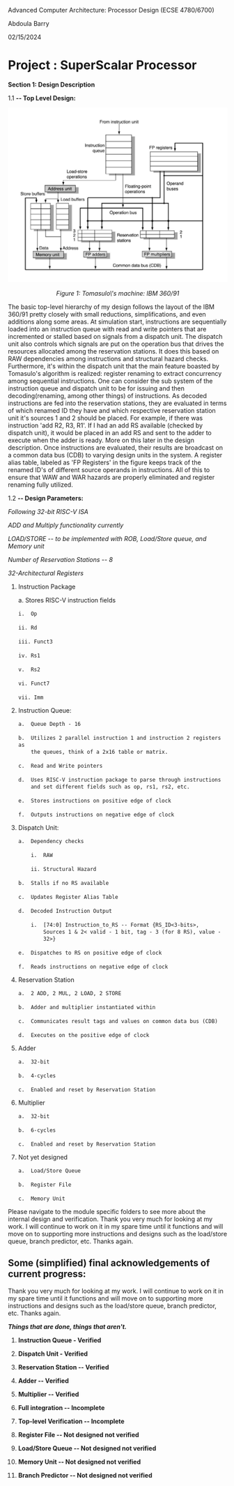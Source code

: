 Advanced Computer Architecture: Processor Design (ECSE 4780/6700)

Abdoula Barry

02/15/2024

# Project : SuperScalar Processor

**Section 1: Design Description**

1.1  **-- Top Level Design:**

<p align="center">
  <img src="./media/ibm360.png" />
</p>
<p align="center"><em>Figure 1: Tomasulo\'s machine: IBM 360/91</em></p>

The basic top-level hierarchy of my design follows the layout of the IBM
360/91 pretty closely with small reductions, simplifications, and even
additions along some areas. At simulation start, instructions are
sequentially loaded into an instruction queue with read and write
pointers that are incremented or stalled based on signals from a
dispatch unit. The dispatch unit also controls which signals are put on
the operation bus that drives the resources allocated among the
reservation stations. It does this based on RAW dependencies among
instructions and structural hazard checks. Furthermore, it's within the
dispatch unit that the main feature boasted by Tomasulo's algorithm is
realized: register renaming to extract concurrency among sequential
instructions. One can consider the sub system of the instruction queue
and dispatch unit to be for issuing and then decoding(renaming, among
other things) of instructions. As decoded instructions are fed into the
reservation stations, they are evaluated in terms of which renamed ID
they have and which respective reservation station unit it's sources 1
and 2 should be placed. For example, if there was instruction 'add R2,
R3, R1'. If I had an add RS available (checked by dispatch unit), it
would be placed in an add RS and sent to the adder to execute when the
adder is ready. More on this later in the design description. Once
instructions are evaluated, their results are broadcast on a common data
bus (CDB) to varying design units in the system. A register alias table,
labeled as 'FP Registers' in the figure keeps track of the renamed ID's
of different source operands in instructions. All of this to ensure that
WAW and WAR hazards are properly eliminated and register renaming fully
utilized.

1.2  **-- Design Parameters:**

*Following 32-bit RISC-V ISA*

*ADD and Multiply functionality currently*

*LOAD/STORE -- to be implemented with ROB, Load/Store queue, and Memory
unit*

*Number of Reservation Stations -- 8*

*32-Architectural Registers*

1.  Instruction Package

    a.  Stores RISC-V instruction fields

        i.  Op

        ii. Rd

        iii. Funct3

        iv. Rs1

        v.  Rs2

        vi. Funct7

        vii. Imm

2.  Instruction Queue:

        a.  Queue Depth - 16

        b.  Utilizes 2 parallel instruction 1 and instruction 2 registers as
            the queues, think of a 2x16 table or matrix.

        c.  Read and Write pointers

        d.  Uses RISC-V instruction package to parse through instructions
            and set different fields such as op, rs1, rs2, etc.

        e.  Stores instructions on positive edge of clock

        f.  Outputs instructions on negative edge of clock

3.  Dispatch Unit:

        a.  Dependency checks

            i.  RAW

            ii. Structural Hazard

        b.  Stalls if no RS available

        c.  Updates Register Alias Table

        d.  Decoded Instruction Output

            i.  [74:0] Instruction_to_RS -- Format {RS_ID<3-bits>,
                Sources 1 & 2< valid - 1 bit, tag - 3 (for 8 RS), value -
                32>}

        e.  Dispatches to RS on positive edge of clock

        f.  Reads instructions on negative edge of clock

4.  Reservation Station

        a.  2 ADD, 2 MUL, 2 LOAD, 2 STORE

        b.  Adder and multiplier instantiated within

        c.  Communicates result tags and values on common data bus (CDB)

        d.  Executes on the positive edge of clock

5.  Adder

        a.  32-bit

        b.  4-cycles

        c.  Enabled and reset by Reservation Station

6.  Multiplier

        a.  32-bit

        b.  6-cycles

        c.  Enabled and reset by Reservation Station

7.  Not yet designed

        a.  Load/Store Queue

        b.  Register File

        c.  Memory Unit
        

Please navigate to the module specific folders to see more about the internal design and verification. Thank you very much for looking at my work. I will continue to work on it in my spare time until it functions and will move on to supporting more
instructions and designs such as the load/store queue, branch predictor, etc. Thanks
again.

## Some (simplified) final acknowledgements of current progress:

Thank you very much for looking at my work. I will continue to work on it in my
spare time until it functions and will move on to supporting more
instructions and designs such as the load/store queue, branch predictor, etc. Thanks
again.

***Things that are done, things that aren't.***

1.  **Instruction Queue - Verified**

2.  **Dispatch Unit - Verified**

3.  **Reservation Station -- Verified**

4.  **Adder -- Verified**

5.  **Multiplier -- Verified**

6.  **Full integration -- Incomplete**

7.  **Top-level Verification -- Incomplete**

8.  **Register File -- Not designed not verified**

9.  **Load/Store Queue -- Not designed not verified**

10. **Memory Unit -- Not designed not verified**

11. **Branch Predictor -- Not designed not verified**
